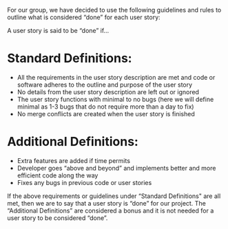 
For our group, we have decided to use the following guidelines and rules to outline what is considered “done” for each user story:

A user story is said to be “done” if…

# Standard Definitions:

- All the requirements in the user story description are met and code or software adheres to the outline and purpose of the user story
- No details from the user story description are left out or ignored
- The user story functions with minimal to no bugs (here we will define minimal as 1-3 bugs that do not require more than a day to fix)
- No merge conflicts are created when the user story is finished 

# Additional Definitions:

- Extra features are added if time permits
- Developer goes “above and beyond” and implements better and more efficient code along the way
- Fixes any bugs in previous code or user stories

If the above requirements or guidelines under “Standard Definitions" are all met, then we are to say that a user story is “done” for our project. The “Additional Definitions” are considered a bonus and it is not needed for a user story to be considered “done”.
